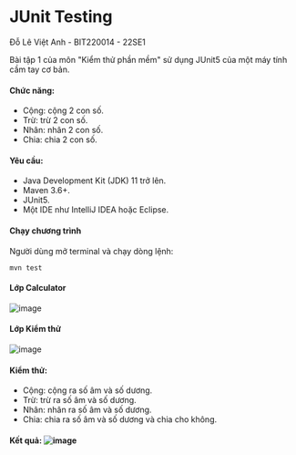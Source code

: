 # JUnit Testing

Đỗ Lê Việt Anh - BIT220014 - 22SE1

Bài tập 1 của môn "Kiểm thử phần mềm" sử dụng JUnit5 của một máy tính cầm tay cơ bản.

#### Chức năng:
- Cộng: cộng 2 con số.
- Trừ: trừ 2 con số.
- Nhân: nhân 2 con số.
- Chia: chia 2 con số.

#### Yêu cầu:
- Java Development Kit (JDK) 11 trở lên.
- Maven 3.6+.
- JUnit5. 
- Một IDE như IntelliJ IDEA hoặc Eclipse.

#### Chạy chương trình
Người dùng mở terminal và chạy dòng lệnh:
```
mvn test
```

#### Lớp Calculator
![image](https://github.com/user-attachments/assets/def4d57b-b28d-40b8-9736-03555f2a3e9a)

#### Lớp Kiểm thử
![image](https://github.com/user-attachments/assets/3b8b1f7c-7b6c-494f-83a0-92395afabe16)

#### Kiểm thử:
- Cộng: cộng ra số âm và số dương.
- Trừ: trừ ra số âm và số dương.
- Nhân: nhân ra số âm và số dương.
- Chia: chia ra số âm và số dương và chia cho không.

#### Kết quả: ![image](https://github.com/user-attachments/assets/cca93917-c8ef-4f9f-8a7a-107d5c210f3e)
